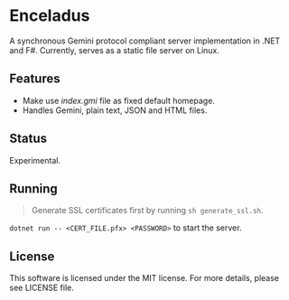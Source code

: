 # Enceladus

A synchronous Gemini protocol compliant server implementation in .NET and F#.
Currently, serves as a static file server on Linux.

## Features

* Make use *index.gmi* file as fixed default homepage.
* Handles Gemini, plain text, JSON and HTML files.

## Status

Experimental.

## Running

> Generate SSL certificates first by running `sh generate_ssl.sh`.

`dotnet run -- <CERT_FILE.pfx> <PASSWORD>` to start the server.

## License

This software is licensed under the MIT license. For more details,
please see LICENSE file.
